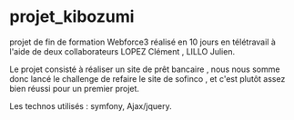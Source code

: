 # projet_kibozumi
projet de fin de formation Webforce3 réalisé en 10 jours en télétravail à l'aide de deux collaborateurs LOPEZ Clément , LILLO Julien. 

Le projet consisté à réaliser un site de prêt bancaire , nous nous somme donc lancé le challenge de refaire le site de sofinco , et c'est plutôt assez bien réussi pour un premier projet. 

Les technos utilisés : symfony, Ajax/jquery. 
